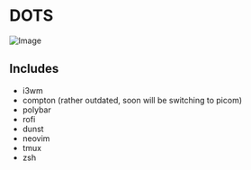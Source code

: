 # DOTS

![Image](https://imgur.com/dpfCsT4)
## Includes
* i3wm
* compton (rather outdated, soon will be switching to picom)
* polybar
* rofi
* dunst
* neovim
* tmux
* zsh
